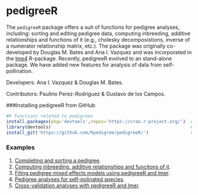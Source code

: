 pedigreeR
=========
The ```pedigreeR``` package offers a suit of functions for pedigree analyses, including: sorting and editing pedigree data, computing inbreeding, additive relationships and functions of it (e.g., cholesky decomposistions, inverse of a numerator relationship matrix, etc.). The package was originally co-developed by Douglas M. Bates and Ana I. Vazquez and was incorporated in the [lme4](https://cran.r-project.org/web/packages/lme4/index.html) R-package. Recently, pedigreeR evolved to an stand-alone package. We have added new features for analysis of data from self-pollination.

Developers: Ana I. Vazquez & Douglas M. Bates.

Contributors: Paulino Perez-Rodriguez & Gustavo de los Campos.


###Installing pedigreeR from GitHub

```R
#R functions related to pedigrees
install.packages(pkg='devtools',repos='https://cran.r-project.org/')  #1# install devtools
library(devtools)                                                     #2# load the library
install_git('https://github.com/Rpedigree/pedigreeR/')                #3# install pedigreeR from GitHub
```
### Examples
 
  1. [Completing and sorting a pedigree](https://github.com/Rpedigree/pedigreeR/blob/master/inst/examples/example1.md).
  2. [Computing inbreeding, additive relationships and funcitons of it](https://github.com/Rpedigree/pedigreeR/blob/master/inst/examples/example2.md).
  3. [Fiting pedigree mixed effects models using pedigreeR and lmer](https://github.com/Rpedigree/pedigreeR/blob/master/inst/examples/example3.md).
  4. [Pedigree analyses for self-polinated species](https://github.com/Rpedigree/pedigreeR/blob/master/inst/examples/example4.md).
  5. [Cross-validation analyses with pedigreeR and lmer](https://github.com/Rpedigree/pedigreeR/blob/master/inst/examples/example5.md).

